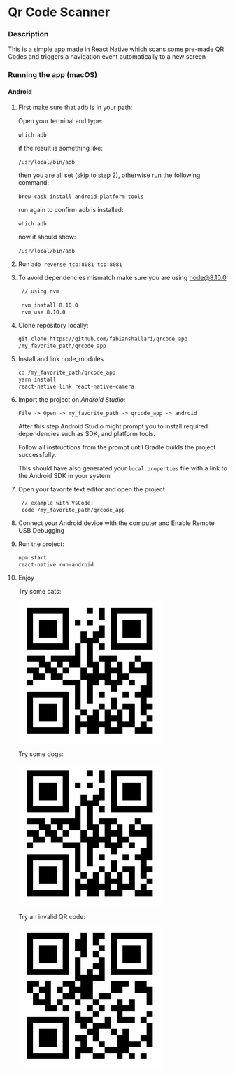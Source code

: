 # Qr Code Scanner

### Description
This is a simple app made in React Native which scans some pre-made QR Codes and triggers a navigation event automatically to a new screen

### Running the app (macOS)

#### Android

1. First make sure that adb is in your path:
  
   Open your terminal and type:

   `which adb`
  
   if the result is something like: 

   `/usr/local/bin/adb`

   then you are all set (skip to step 2), otherwise run the following command:

   `brew cask install android-platform-tools`

   run again to confirm adb is installed:

   `which adb`

   now it should show:

   `/usr/local/bin/adb`

2. Run `adb reverse tcp:8081 tcp:8081`

3. To avoid dependencies mismatch make sure you are using node@8.10.0:

   ````
    // using nvm

    nvm install 8.10.0
    nvm use 8.10.0
   ````

4. Clone repository locally:
   
   ````
   git clone https://github.com/fabianshallari/qrcode_app /my_favorite_path/qrcode_app
   ````

5. Install and link node_modules 
   ````
   cd /my_favorite_path/qrcode_app
   yarn install
   react-native link react-native-camera 
   ````

6. Import the project on _Android Studio_:
   ````
   File -> Open -> my_favorite_path -> qrcode_app -> android
   ````
   After this step Android Studio might prompt you to install required dependencies such as SDK, and platform tools.

   Follow all instructions from the prompt until Gradle builds the project successfully.

   This should have also generated your `local.properties` file with a link to the Android SDK in your system

7. Open your favorite text editor and open the project
   ```` 
    // example with VsCode:
    code /my_favorite_path/qrcode_app
   ````

8. Connect your Android device with the computer and Enable Remote USB Debugging

9. Run the project:
   ````
   npm start
   react-native run-android
   ````

10. Enjoy
   
    Try some cats:

    ![cat qr](https://github.com/fabianshallari/qrcode_app/raw/master/assets/qr/cats.png)

    Try some dogs:

    ![dog qr](https://github.com/fabianshallari/qrcode_app/raw/master/assets/qr/cats.png)

    Try an invalid QR code:

    ![invalid qr](https://github.com/fabianshallari/qrcode_app/raw/master/assets/qr/invalid.png)

   
